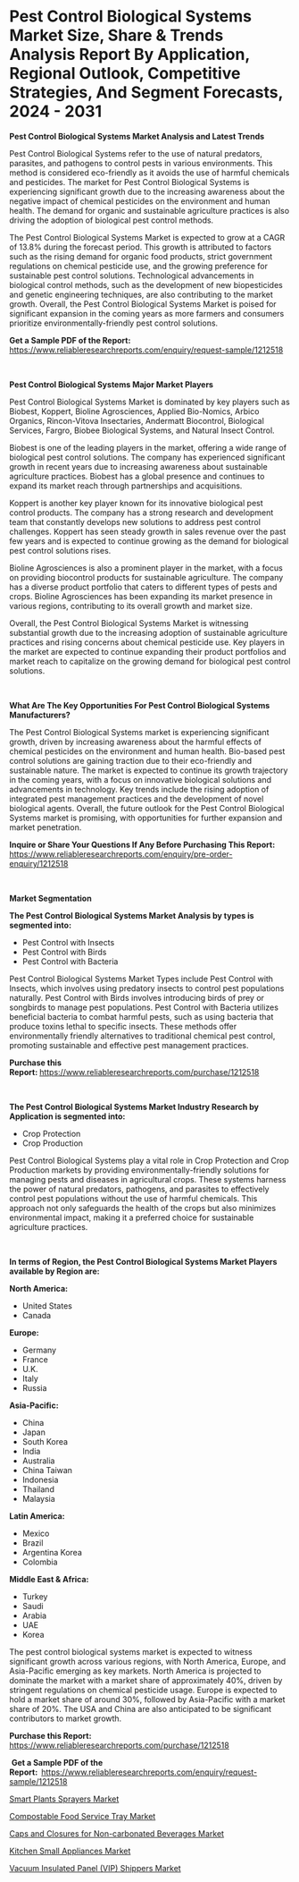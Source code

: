 <p><h1>Pest Control Biological Systems Market Size, Share & Trends Analysis Report By Application, Regional Outlook, Competitive Strategies, And Segment Forecasts, 2024 - 2031</h1></p><p><strong>Pest Control Biological Systems Market Analysis and Latest Trends</strong></p>
<p><p>Pest Control Biological Systems refer to the use of natural predators, parasites, and pathogens to control pests in various environments. This method is considered eco-friendly as it avoids the use of harmful chemicals and pesticides. The market for Pest Control Biological Systems is experiencing significant growth due to the increasing awareness about the negative impact of chemical pesticides on the environment and human health. The demand for organic and sustainable agriculture practices is also driving the adoption of biological pest control methods.</p><p>The Pest Control Biological Systems Market is expected to grow at a CAGR of 13.8% during the forecast period. This growth is attributed to factors such as the rising demand for organic food products, strict government regulations on chemical pesticide use, and the growing preference for sustainable pest control solutions. Technological advancements in biological control methods, such as the development of new biopesticides and genetic engineering techniques, are also contributing to the market growth. Overall, the Pest Control Biological Systems Market is poised for significant expansion in the coming years as more farmers and consumers prioritize environmentally-friendly pest control solutions.</p></p>
<p><strong>Get a Sample PDF of the Report:&nbsp;</strong> <a href="https://www.reliableresearchreports.com/enquiry/request-sample/1212518">https://www.reliableresearchreports.com/enquiry/request-sample/1212518</a></p>
<p>&nbsp;</p>
<p><strong>Pest Control Biological Systems Major Market Players</strong></p>
<p><p>Pest Control Biological Systems Market is dominated by key players such as Biobest, Koppert, Bioline Agrosciences, Applied Bio-Nomics, Arbico Organics, Rincon-Vitova Insectaries, Andermatt Biocontrol, Biological Services, Fargro, Biobee Biological Systems, and Natural Insect Control.</p><p>Biobest is one of the leading players in the market, offering a wide range of biological pest control solutions. The company has experienced significant growth in recent years due to increasing awareness about sustainable agriculture practices. Biobest has a global presence and continues to expand its market reach through partnerships and acquisitions.</p><p>Koppert is another key player known for its innovative biological pest control products. The company has a strong research and development team that constantly develops new solutions to address pest control challenges. Koppert has seen steady growth in sales revenue over the past few years and is expected to continue growing as the demand for biological pest control solutions rises.</p><p>Bioline Agrosciences is also a prominent player in the market, with a focus on providing biocontrol products for sustainable agriculture. The company has a diverse product portfolio that caters to different types of pests and crops. Bioline Agrosciences has been expanding its market presence in various regions, contributing to its overall growth and market size.</p><p>Overall, the Pest Control Biological Systems Market is witnessing substantial growth due to the increasing adoption of sustainable agriculture practices and rising concerns about chemical pesticide use. Key players in the market are expected to continue expanding their product portfolios and market reach to capitalize on the growing demand for biological pest control solutions.</p></p>
<p>&nbsp;</p>
<p><strong>What Are The Key Opportunities For Pest Control Biological Systems Manufacturers?</strong></p>
<p><p>The Pest Control Biological Systems market is experiencing significant growth, driven by increasing awareness about the harmful effects of chemical pesticides on the environment and human health. Bio-based pest control solutions are gaining traction due to their eco-friendly and sustainable nature. The market is expected to continue its growth trajectory in the coming years, with a focus on innovative biological solutions and advancements in technology. Key trends include the rising adoption of integrated pest management practices and the development of novel biological agents. Overall, the future outlook for the Pest Control Biological Systems market is promising, with opportunities for further expansion and market penetration.</p></p>
<p><strong>Inquire or Share Your Questions If Any Before Purchasing This Report:</strong> <a href="https://www.reliableresearchreports.com/enquiry/pre-order-enquiry/1212518">https://www.reliableresearchreports.com/enquiry/pre-order-enquiry/1212518</a></p>
<p>&nbsp;</p>
<p><strong>Market Segmentation</strong></p>
<p><strong>The Pest Control Biological Systems Market Analysis by types is segmented into:</strong></p>
<p><ul><li>Pest Control with Insects</li><li>Pest Control with Birds</li><li>Pest Control with Bacteria</li></ul></p>
<p><p>Pest Control Biological Systems Market Types include Pest Control with Insects, which involves using predatory insects to control pest populations naturally. Pest Control with Birds involves introducing birds of prey or songbirds to manage pest populations. Pest Control with Bacteria utilizes beneficial bacteria to combat harmful pests, such as using bacteria that produce toxins lethal to specific insects. These methods offer environmentally friendly alternatives to traditional chemical pest control, promoting sustainable and effective pest management practices.</p></p>
<p><strong>Purchase this Report:&nbsp;</strong><a href="https://www.reliableresearchreports.com/purchase/1212518">https://www.reliableresearchreports.com/purchase/1212518</a></p>
<p>&nbsp;</p>
<p><strong>The Pest Control Biological Systems Market Industry Research by Application is segmented into:</strong></p>
<p><ul><li>Crop Protection</li><li>Crop Production</li></ul></p>
<p><p>Pest Control Biological Systems play a vital role in Crop Protection and Crop Production markets by providing environmentally-friendly solutions for managing pests and diseases in agricultural crops. These systems harness the power of natural predators, pathogens, and parasites to effectively control pest populations without the use of harmful chemicals. This approach not only safeguards the health of the crops but also minimizes environmental impact, making it a preferred choice for sustainable agriculture practices.</p></p>
<p>&nbsp;</p>
<p><strong>In terms of Region, the Pest Control Biological Systems Market Players available by Region are:</strong></p>
<p>
    <p> <strong> North America: </strong>
        <ul>
            <li>United States</li>
            <li>Canada</li>
        </ul>
        </p> 
    <p> <strong> Europe: </strong>
        <ul>
            <li>Germany</li>
            <li>France</li>
            <li>U.K.</li>
            <li>Italy</li>
            <li>Russia</li>
        </ul>
        </p> 
    <p> <strong> Asia-Pacific: </strong>
        <ul>
            <li>China</li>
            <li>Japan</li>
            <li>South Korea</li>
            <li>India</li>
            <li>Australia</li>
            <li>China Taiwan</li>
            <li>Indonesia</li>
            <li>Thailand</li>
            <li>Malaysia</li>
        </ul>
        </p> 
    <p> <strong> Latin America: </strong>
        <ul>
            <li>Mexico</li>
            <li>Brazil</li>
            <li>Argentina Korea</li>
            <li>Colombia</li>
        </ul>
        </p> 
    <p> <strong> Middle East & Africa: </strong>
        <ul>
            <li>Turkey</li>
            <li>Saudi</li>
            <li>Arabia</li>
            <li>UAE</li>
            <li>Korea</li>
        </ul>
    </p>
    </p>
<p><p>The pest control biological systems market is expected to witness significant growth across various regions, with North America, Europe, and Asia-Pacific emerging as key markets. North America is projected to dominate the market with a market share of approximately 40%, driven by stringent regulations on chemical pesticide usage. Europe is expected to hold a market share of around 30%, followed by Asia-Pacific with a market share of 20%. The USA and China are also anticipated to be significant contributors to market growth.</p></p>
<p><strong>Purchase this Report: </strong><a href="https://www.reliableresearchreports.com/purchase/1212518">https://www.reliableresearchreports.com/purchase/1212518</a></p>
<p>&nbsp;<strong>Get a Sample PDF of the Report:&nbsp;&nbsp;</strong><a href="https://www.reliableresearchreports.com/enquiry/request-sample/1212518">https://www.reliableresearchreports.com/enquiry/request-sample/1212518</a></p>
<p><strong></strong></p>
<p><p><a href="https://github.com/seekum/Market-Research-Report-List-1/blob/main/smart-plants-sprayers-market.md">Smart Plants Sprayers Market</a></p><p><a href="https://medium.com/@hollietowne534/compostable-food-service-tray-market-the-key-to-successful-business-strategy-forecast-till-2031-f8e0edc06597">Compostable Food Service Tray Market</a></p><p><a href="https://medium.com/@hollietowne534/caps-and-closures-for-non-carbonated-beverages-market-research-report-its-history-and-forecast-9a240b58632b">Caps and Closures for Non-carbonated Beverages Market</a></p><p><a href="https://github.com/nancykennedykellievqfqt2/Market-Research-Report-List-1/blob/main/kitchen-small-appliances-market.md">Kitchen Small Appliances Market</a></p><p><a href="https://medium.com/@hollietowne534/vacuum-insulated-panel-vip-shippers-market-furnishes-information-on-market-share-market-trends-5d6f7b23af70">Vacuum Insulated Panel (VIP) Shippers Market</a></p></p>